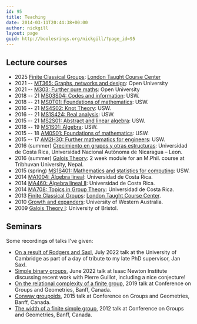 ```yaml
---
id: 95
title: Teaching
date: 2014-03-11T20:44:38+00:00
author: nickgill
layout: page
guid: http://boolesrings.org/nickgill/?page_id=95
---
```

## Lecture courses

  * 2025 [Finite Classical Groups](https://nickpgill.github.io/finite-classical-groups-2025): [London Taught Course Center](http://www.ltcc.ac.uk/)
  * 2021 -- [MT365: Graphs, networks and design](https://www.open.ac.uk/courses/modules/mt365): Open University
  * 2021 -- [M303: Further pure maths](https://www.open.ac.uk/courses/modules/m303): Open University
  * 2018 -- 21 [MS03S04: Codes and information](https://icis.southwales.ac.uk/studentmodules/13580/studentmodulespecifications): USW.
  * 2018 -- 21 [MS0T01: Foundations of mathematics](https://icis.southwales.ac.uk/studentmodules/12630/studentmodulespecifications): USW.
  * 2016 -- 21 [MS4S02: Knot Theory](https://icis.southwales.ac.uk/studentmodules/12336/studentmodulespecifications): USW.
  * 2016 -- 21 [MS1S424: Real analysis](https://icis.southwales.ac.uk/studentmodules/10232/studentmodulespecifications): USW.
  * 2015 -- 21 [MS2S01: Abstract and linear algebra](https://icis.southwales.ac.uk/studentmodules/8362/studentmodulespecifications): USW.
  * 2018 -- 19 [MS1S01: Algebra](https://icis.southwales.ac.uk/studentmodules/14061/studentmodulespecifications): USW. 
  * 2015 -- 18 [AM0S01: Foundations of mathematics](https://icis.southwales.ac.uk/studentmodules/8268/studentmodulespecifications): USW.
  * 2015 -- 17 [AM2H30: Further mathematics for engineers](https://icis.southwales.ac.uk/studentmodules/101/studentmodulespecifications): USW.
  * 2016 (summer) [Crecimiento en grupos y otras estructuras](/2016/07/19/crecimiento-en-grupos-y-otras-estructuras/): Universidad de Costa Rica, Universidad Nacional Autònoma de Nicaragua &#8211; Leon.
  * 2016 (summer) [Galois Theory](http://www.rnta.eu/nap/): 2 week module for an M.Phil. course at Tribhuvan University, Nepal.
  * 2015 (spring) [MS1S401: Mathematics and statistics for computing](https://icis.southwales.ac.uk/studentmodules/1676/studentmodulespecifications): USW.
  * 2014 [MA1004: Álgebra lineal](2014/07/29/ma1004-algebra-lineal/): Universidad de Costa Rica.
  * 2014 [MA460: Álgebra lineal II](2014/05/22/algebra-lineal-ii/): Universidad de Costa Rica.
  * 2014 [MA708: Topics in Group Theory](2014/03/11/topics-in-group-theory/): Universidad de Costa Rica.
  * 2013 [Finite Classical Groups](2014/03/11/finite-classical-groups/): [London Taught Course Center](http://www.ltcc.ac.uk/).
  * 2010 [Growth and expanders](2014/03/11/expanders-and-growth-in-groups/): University of Western Australia.
  * 2009 [Galois Theory I](2014/03/11/galois-theory/): University of Bristol.

## Seminars

Some recordings of talks I've given:

  * [On a result of Rodgers and Saxl](https://www.newton.ac.uk/seminar/36580/), July 2022 talk at the University of Cambridge as part of a day of tribute to my late PhD supervisor, Jan Saxl.
  * [Simple binary groups](https://www.newton.ac.uk/seminar/35683/), June 2022 talk at Isaac Newton Institute discussing recent work with Pierre Guillot, including a nice conjecture!
  * [On the relational complexity of a finite group](https://www.birs.ca/events/2019/5-day-workshops/19w5046/videos/watch/201908261531-Gill.html), 2019 talk at Conference on Groups and Geometries, Banff, Canada.
  * [Conway groupoids](https://www.birs.ca/events/2015/5-day-workshops/15w5017/videos/watch/201505071749-Gill.html), 2015 talk at Conference on Groups and Geometries, Banff, Canada.
  * [The width of a finite simple group](http://www.birs.ca/events/2012/5-day-workshops/12w5034/videos/watch/201209050941-Gill.mp4), 2012 talk at Conference on Groups and Geometries, Banff, Canada.
